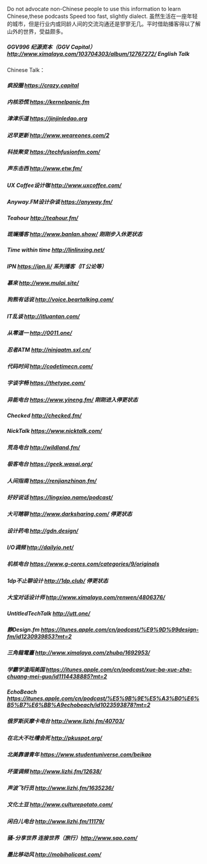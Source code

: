 Do not advocate non-Chinese people to use this information to learn Chinese,these podcasts Speed too fast, slightly dialect.
虽然生活在一座年轻的城市，但是行业内或同龄人间的交流沟通还是寥寥无几。平时借助播客得以了解山外的世界，受益颇多。
##### GGV996 纪源资本（GGV Capital）http://www.ximalaya.com/103704303/album/12767272/ English Talk
Chinese Talk：
##### 疯投圈 https://crazy.capital
##### 内核恐慌 https://kernelpanic.fm
##### 津津乐道 https://jinjinledao.org
##### 迟早更新 http://www.weareones.com/2
##### 科技聚变 https://techfusionfm.com/
##### 声东击西 http://www.etw.fm/
##### UX Coffee设计咖 http://www.uxcoffee.com/
##### Anyway.FM设计杂谈 https://anyway.fm/
##### Teahour http://teahour.fm/
##### 斑斓播客 http://www.banlan.show/ 刚刚步入休更状态
##### Time within time http://linlinxing.net/
##### IPN https://ipn.li/ 系列播客（IT公论等）
##### 慕来 http://www.mulai.site/
##### 狗熊有话说 http://voice.beartalking.com/
##### IT乱谈 http://itluantan.com/
##### 从零道一 http://0011.one/
##### 忍者ATM http://ninjaatm.sxl.cn/
##### 代码时间 http://codetimecn.com/
##### 字谈字畅 https://thetype.com/
##### 异能电台 https://www.yineng.fm/ 刚刚进入停更状态
##### Checked http://checked.fm/
##### NickTalk https://www.nicktalk.com/
##### 荒岛电台 http://wildland.fm/
##### 极客电台 https://geek.wasai.org/
##### 人间指南 https://renjianzhinan.fm/
##### 好好说话 https://lingxiao.name/podcast/
##### 大可瞎聊 http://www.darksharing.com/ 停更状态
##### 设计药电 http://gdn.design/
##### I/O调频 http://dailyio.net/
##### 机核电台 https://www.g-cores.com/categories/9/originals
##### 1dp不止聊设计 http://1dp.club/ 停更状态
##### 大宝对话设计师 http://www.ximalaya.com/renwen/4806376/
##### UntitledTechTalk http://utt.one/
##### 静Design.fm https://itunes.apple.com/cn/podcast/%E9%9D%99design-fm/id1230939853?mt=2
##### 三角龍電臺 http://www.ximalaya.com/zhubo/1692953/
##### 学霸学渣闯美国 https://itunes.apple.com/cn/podcast/xue-ba-xue-zha-chuang-mei-guo/id1114438885?mt=2
##### EchoBeach https://itunes.apple.com/cn/podcast/%E5%9B%9E%E5%A3%B0%E6%B5%B7%E6%BB%A9echobeach/id1023593878?mt=2
##### 俄罗斯灰摩卡电台 http://www.lizhi.fm/40703/
##### 在北大不吐槽会死 http://pkuspot.org/
##### 北美靠谱青年 https://www.studentuniverse.com/beikao
##### 坏蛋调频 http://www.lizhi.fm/12638/
##### 声波飞行员 http://www.lizhi.fm/1635236/
##### 文化土豆 http://www.culturepotato.com/
##### 闲白儿电台 http://www.lizhi.fm/11179/
##### 骚-分享世界 连接世界（旅行）http://www.sao.com/
##### 墨比移动风 http://mobiholicast.com/
